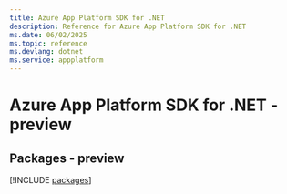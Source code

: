 ```yaml
---
title: Azure App Platform SDK for .NET
description: Reference for Azure App Platform SDK for .NET
ms.date: 06/02/2025
ms.topic: reference
ms.devlang: dotnet
ms.service: appplatform
---
```

# Azure App Platform SDK for .NET - preview
## Packages - preview
[!INCLUDE [packages](app-platform-index.md)]